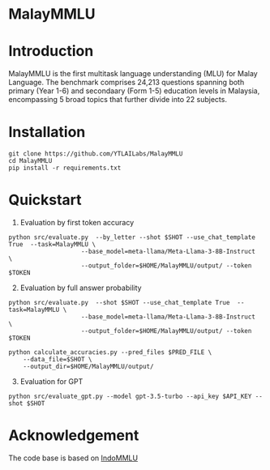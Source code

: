 # MalayMMLU

# Introduction

MalayMMLU is the first multitask language understanding (MLU) for Malay Language. The benchmark comprises 24,213 questions spanning both primary (Year 1-6) and secondaary (Form 1-5) education levels in Malaysia, encompassing 5 broad topics that further divide into 22 subjects. 

# Installation 

```
git clone https://github.com/YTLAILabs/MalayMMLU
cd MalayMMLU
pip install -r requirements.txt
```
# Quickstart

1. Evaluation by first token accuracy
```
python src/evaluate.py  --by_letter --shot $SHOT --use_chat_template True  --task=MalayMMLU \
                    --base_model=meta-llama/Meta-Llama-3-8B-Instruct  \
                    --output_folder=$HOME/MalayMMLU/output/ --token $TOKEN

```
2. Evaluation by full answer probability
```
python src/evaluate.py  --shot $SHOT --use_chat_template True  --task=MalayMMLU \
                    --base_model=meta-llama/Meta-Llama-3-8B-Instruct  \
                    --output_folder=$HOME/MalayMMLU/output/ --token $TOKEN

python calculate_accuracies.py --pred_files $PRED_FILE \
    --data_file=$SHOT \
    --output_dir=$HOME/MalayMMLU/output/

```

3. Evaluation for GPT

```
python src/evaluate_gpt.py --model gpt-3.5-turbo --api_key $API_KEY --shot $SHOT
```

# Acknowledgement

The code base is based on [IndoMMLU](https://github.com/fajri91/IndoMMLU)
